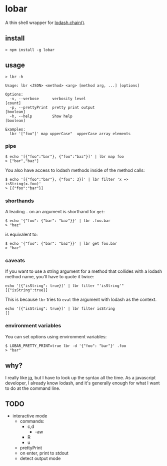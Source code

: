 # lobar

A thin shell wrapper for [lodash.chain()](https://lodash.com/).

## install

```
> npm install -g lobar
```

## usage

```
> lbr -h

Usage: lbr <JSON> <method> <arg> [method arg, ...] [options]

Options:
  -v, --verbose      verbosity level                                     [count]
  -p, --prettyPrint  pretty print output                               [boolean]
  -h, --help         Show help                                         [boolean]

Examples:
  lbr '["foo"]' map upperCase"  upperCase array elements

```
### pipe

```shell
$ echo '[{"foo":"bar"}, {"foo":"baz"}]' | lbr map foo
> ["bar","baz"]
```

You also have access to lodash methods inside of the method calls:

```shell
$ echo '[{"foo":"bar"}, {"foo": 3}]' | lbr filter 'x => isString(x.foo)'
> [{"foo":"bar"}]
```

### shorthands

A leading `.` on an argument is shorthand for `get`:

```shell
$ echo '{"foo": {"bar": "baz"}}' | lbr .foo.bar
> "baz"
```

is equivalent to:

```shell
$ echo '{"foo": {"bar": "baz"}}' | lbr get foo.bar
> "baz"
```

### caveats

If you want to use a string argument for a method that collides with a lodash
method name, you'll have to quote it twice:

```shell
echo '[{"isString": true}]' | lbr filter "'isString'"
[{"isString":true}]
```

This is because `lbr` tries to `eval` the argument with lodash as the context.

```shell
echo '[{"isString": true}]' | lbr filter isString
[]
```

### environment variables

You can set options using environment variables:

```shell
$ LOBAR_PRETTY_PRINT=true lbr -d '{"foo": "bar"}' .foo
> "bar"
```

## why?

I really like [jq](https://stedolan.github.io/jq/), but I have to look up the
syntax all the time. As a javascript developer, I already know lodash, and it's
generally enough for what I want to do at the command line.

## TODO

* interactive mode
  - commands:
    - c,d
      - -aw
    - R
    - u
  - prettyPrint
  - on enter, print to stdout
  - detect output mode
